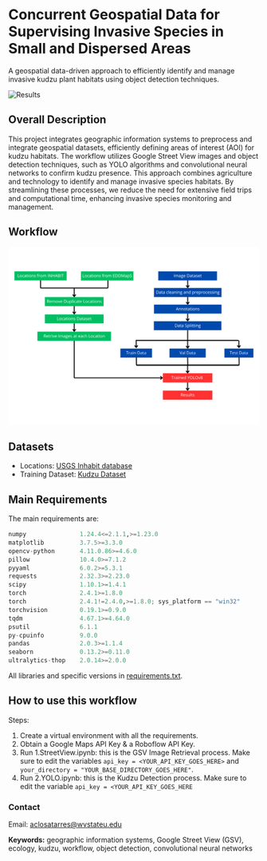 # Concurrent Geospatial Data for Supervising Invasive Species in Small and Dispersed Areas 
A geospatial data-driven approach to efficiently identify and manage invasive kudzu plant habitats using object detection techniques.

![Results](images/KudzuResults.png)

## Overall Description
This project integrates geographic information systems to preprocess and integrate geospatial datasets, efficiently defining areas of interest (AOI) for kudzu habitats. The workflow utilizes Google Street View images and object detection techniques, such as YOLO algorithms and convolutional neural networks to confirm kudzu presence. This approach combines agriculture and technology to identify and manage invasive species habitats. By streamlining these processes, we reduce the need for extensive field trips and computational time, enhancing invasive species monitoring and management.


## Workflow
![Workflow of our proposed model](images/diagram.png)

## Datasets
- Locations: [USGS Inhabit database](https://gis.usgs.gov/inhabit/)
- Training Dataset: [Kudzu Dataset](https://app.roboflow.com/test-mhm3s/kudzu-in-gsv/3) 

## Main Requirements
The main requirements are:
```python
numpy               1.24.4<=2.1.1,>=1.23.0
matplotlib          3.7.5>=3.3.0
opencv-python       4.11.0.86>=4.6.0
pillow              10.4.0>=7.1.2
pyyaml              6.0.2>=5.3.1
requests            2.32.3>=2.23.0
scipy               1.10.1>=1.4.1
torch               2.4.1>=1.8.0
torch               2.4.1!=2.4.0,>=1.8.0; sys_platform == "win32"
torchvision         0.19.1>=0.9.0
tqdm                4.67.1>=4.64.0
psutil              6.1.1
py-cpuinfo          9.0.0
pandas              2.0.3>=1.1.4
seaborn             0.13.2>=0.11.0
ultralytics-thop    2.0.14>=2.0.0
```
All libraries and specific versions in [requirements.txt](requirements.txt).

## How to use this workflow
Steps:
1. Create a virtual environment with all the requirements.
2. Obtain a Google Maps API Key & a Roboflow API Key.
3. Run 1.StreetView.ipynb: this is the GSV Image Retrieval process. Make sure to edit the variables `api_key = <YOUR_API_KEY_GOES_HERE>` and `your_directory = "YOUR_BASE_DIRECTORY_GOES_HERE"`.
4. Run 2.YOLO.ipynb: this is the Kudzu Detection process. Make sure to edit the variable `api_key = <YOUR_API_KEY_GOES_HERE`

### Contact
Email: aclosatarres@wvstateu.edu

**Keywords:** geographic information systems, Google Street View (GSV), ecology, kudzu, workflow, object detection, convolutional neural networks
